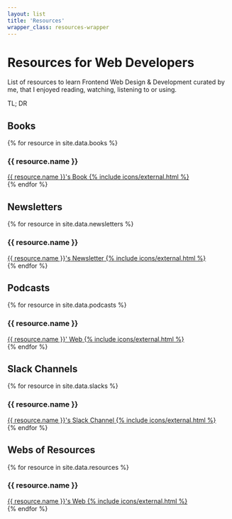 ```yaml
---
layout: list
title: 'Resources'
wrapper_class: resources-wrapper
---
```


<h1 class="main__title">Resources for Web Developers</h1>

<p class="main__text">List of resources to learn Frontend Web Design & Development curated by me, that I enjoyed reading, watching, listening to or using.</p>

<p class="main__title">TL; DR</p>

<section class="articles-list">
        <h2 id="books">Books</h2>
        {% for resource in site.data.books %}
            <article class="article">
                <div class="article__item" href="{{ resource.url }}" target="_blank" rel="noopener noreferrer">
                    <h3 class="article__subtitle">{{ resource.name }}</h3>
                    <a class="btn btn--fill" href="{{ project.web }}">
                        <span class="btn__text"><span class="u-visually-hidden">{{ resource.name }}'s</span> Book</span>
                        {% include icons/external.html %}
                    </a>
                </div>
            </article>
        {% endfor %}
        <h2 id="newsletters">Newsletters</h2>
        {% for resource in site.data.newsletters %}
            <article class="article">
                <div class="article__item" href="{{ resource.url }}" target="_blank" rel="noopener noreferrer">
                    <h3 class="article__subtitle">{{ resource.name }}</h3>
                    <a class="btn btn--fill" href="{{ project.web }}">
                        <span class="btn__text"><span class="u-visually-hidden">{{ resource.name }}'s</span> Newsletter</span>
                        {% include icons/external.html %}
                    </a>
                </div>
            </article>
        {% endfor %}
        <h2 id="podcasts">Podcasts</h2>
        {% for resource in site.data.podcasts %}
            <article class="article">
                <div class="article__item" href="{{ resource.url }}" target="_blank" rel="noopener noreferrer">
                    <h3 class="article__subtitle">{{ resource.name }}</h3>
                    <a class="btn btn--fill" href="{{ project.web }}">
                        <span class="btn__text"><span class="u-visually-hidden">{{ resource.name }}' </span>Web</span>
                        {% include icons/external.html %}
                    </a>
                </div>
            </article>
        {% endfor %}
        <h2>Slack Channels</h2>
        {% for resource in site.data.slacks %}
            <article class="article">
                <div class="article__item" href="{{ resource.url }}" target="_blank" rel="noopener noreferrer">
                    <h3 class="article__subtitle">{{ resource.name }}</h3>
                    <a class="btn btn--fill" href="{{ project.web }}">
                        <span class="btn__text"><span class="u-visually-hidden">{{ resource.name }}'s </span>Slack Channel</span>
                        {% include icons/external.html %}
                    </a>
                </div>
            </article>
        {% endfor %}
        <h2>Webs of Resources</h2>
        {% for resource in site.data.resources %}
            <article class="article">
                <div class="article__item" href="{{ resource.url }}" target="_blank" rel="noopener noreferrer">
                    <h3 class="article__subtitle">{{ resource.name }}</h3>
                    <a class="btn btn--fill" href="{{ project.web }}">
                        <span class="btn__text"><span class="u-visually-hidden">{{ resource.name }}'s </span>Web</span>
                        {% include icons/external.html %}
                    </a>
                </div>
            </article>
        {% endfor %}
</section>
